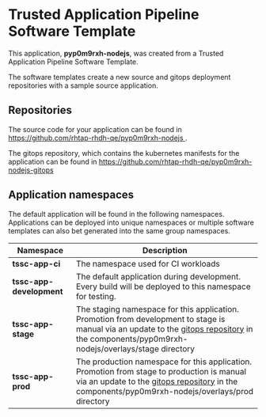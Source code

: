 # Trusted Application Pipeline Software Template

This application, **pyp0m9rxh-nodejs**, was created from a Trusted Application Pipeline Software Template.

The software templates create a new source and gitops deployment repositories with a sample source application. 

## Repositories

The source code for your application can be found in [https://github.com/rhtap-rhdh-qe/pyp0m9rxh-nodejs ](https://github.com/rhtap-rhdh-qe/pyp0m9rxh-nodejs ).
 
The gitops repository, which contains the kubernetes manifests for the application can be found in 
[https://github.com/rhtap-rhdh-qe/pyp0m9rxh-nodejs-gitops ](https://github.com/rhtap-rhdh-qe/pyp0m9rxh-nodejs-gitops ) 

## Application namespaces 

The default application will be found in the following namespaces. Applications can be deployed into unique namespaces or multiple software templates can also bet generated into the same group namespaces.  

|  Namespace   |  Description   |  
| -------- | -------- |
| **tssc-app-ci** | The namespace used for CI workloads |
| **tssc-app-development** | The default application during development. Every build will be deployed to this namespace for testing. |
| **tssc-app-stage** | The staging namespace for this application. Promotion from development to stage is manual via an update to the [gitops repository](https://github.com/rhtap-rhdh-qe/pyp0m9rxh-nodejs-gitops ) in the components/pyp0m9rxh-nodejs/overlays/stage directory |
| **tssc-app-prod** | The production namespace for this application. Promotion from stage to production is manual via an update to the [gitops repository](https://github.com/rhtap-rhdh-qe/pyp0m9rxh-nodejs-gitops ) in the components/pyp0m9rxh-nodejs/overlays/prod directory |